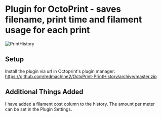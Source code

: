 # Plugin for OctoPrint - saves filename, print time and filament usage for each print

![PrintHistory](printhistory.png?raw=true) 

## Setup

Install the plugin via url in Octoprint's plugin manager: https://github.com/redmachine2/OctoPrint-PrintHistory/archive/master.zip 

## Additional Things Added

I have added a filament cost column to the history. The amount per meter can be set in the Plugin Settings.
